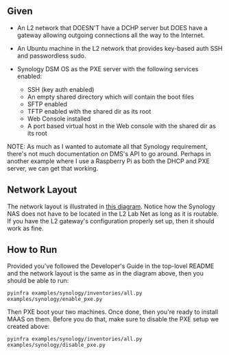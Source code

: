 Given
-----

* An L2 network that DOESN'T have a DCHP server but DOES have a gateway
  allowing outgoing connections all the way to the Internet.

* An Ubuntu machine in the L2 network that provides key-based auth SSH
  and passwordless sudo.

* Synology DSM OS as the PXE server with the following services enabled:
  * SSH (key auth enabled)
  * An empty shared directory which will contain the boot files
  * SFTP enabled
  * TFTP enabled with the shared dir as its root
  * Web Console installed
  * A port based virtual host in the Web console with the shared dir
    as its root

NOTE: As much as I wanted to automate all that Synology requirement, there's
      not much documentation on DMS's API to go around. Perhaps in another example
      where I use a Raspberry Pi as both the DHCP and PXE server, we can get
      that working.


Network Layout
--------------

The network layout is illustrated in [this diagram](https://docs.google.com/drawings/d/1QUKOCMXUo2vTudtBiqDe79aknTaEWyukA7ucoZuZ5tk/edit?usp=sharing).
Notice how the Synology NAS does not have to be located in the L2 Lab Net as
long as it is routable. If you have the L2 gateway's configuration properly
set up, then it should work as fine.


How to Run
----------

Provided you've followed the Developer's Guide in the top-lovel README and
the network layout is the same as in the diagram above, then you should be
able to run:

```
pyinfra examples/synology/inventories/all.py examples/synology/enable_pxe.py
```

Then PXE boot your two machines. Once done, then you're ready to install
MAAS on them. Before you do that, make sure to disable the PXE setup we
created above:

```
pyinfra examples/synology/inventories/all.py examples/synology/disable_pxe.py
```
